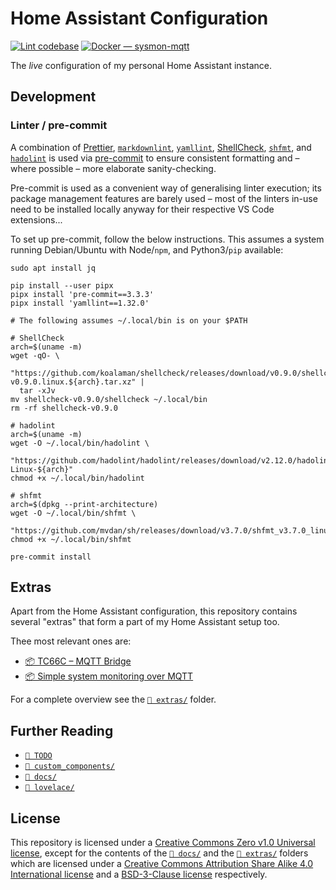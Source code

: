 # Home Assistant Configuration

[![Lint codebase](https://github.com/thijsputman/home-assistant-config/actions/workflows/linter.yml/badge.svg?branch=main)](https://github.com/thijsputman/home-assistant-config/actions/workflows/linter.yml)
[![Docker — sysmon-mqtt](https://github.com/thijsputman/home-assistant-config/actions/workflows/docker-sysmon-mqtt.yml/badge.svg)](https://github.com/thijsputman/home-assistant-config/actions/workflows/docker-sysmon-mqtt.yml)

The _live_ configuration of my personal Home Assistant instance.

## Development

### Linter / pre-commit

A combination of [Prettier](https://prettier.io/),
[`markdownlint`](https://github.com/igorshubovych/markdownlint-cli),
[`yamllint`](https://github.com/adrienverge/yamllint),
[ShellCheck](https://www.shellcheck.net/),
[`shfmt`](https://github.com/mvdan/sh), and
[`hadolint`](https://github.com/hadolint/hadolint) is used via
[pre-commit](https://pre-commit.com/) to ensure consistent formatting and –
where possible – more elaborate sanity-checking.

Pre-commit is used as a convenient way of generalising linter execution; its
package management features are barely used – most of the linters in-use need to
be installed locally anyway for their respective VS Code extensions...

To set up pre-commit, follow the below instructions. This assumes a system
running Debian/Ubuntu with Node/`npm`, and Python3/`pip` available:

```shell
sudo apt install jq

pip install --user pipx
pipx install 'pre-commit==3.3.3'
pipx install 'yamllint==1.32.0'

# The following assumes ~/.local/bin is on your $PATH

# ShellCheck
arch=$(uname -m)
wget -qO- \
  "https://github.com/koalaman/shellcheck/releases/download/v0.9.0/shellcheck-v0.9.0.linux.${arch}.tar.xz" |
  tar -xJv
mv shellcheck-v0.9.0/shellcheck ~/.local/bin
rm -rf shellcheck-v0.9.0

# hadolint
arch=$(uname -m)
wget -O ~/.local/bin/hadolint \
  "https://github.com/hadolint/hadolint/releases/download/v2.12.0/hadolint-Linux-${arch}"
chmod +x ~/.local/bin/hadolint

# shfmt
arch=$(dpkg --print-architecture)
wget -O ~/.local/bin/shfmt \
  "https://github.com/mvdan/sh/releases/download/v3.7.0/shfmt_v3.7.0_linux_${arch}"
chmod +x ~/.local/bin/shfmt

pre-commit install
```

## Extras

Apart from the Home Assistant configuration, this repository contains several
"extras" that form a part of my Home Assistant setup too.

Thee most relevant ones are:

- [📦 TC66C – MQTT Bridge](https://github.com/thijsputman/tc66c-mqtt)
- [📦 Simple system monitoring over MQTT](./extras/sysmon-mqtt/README.md)

For a complete overview see the [`📁 extras/`](./extras/README.md) folder.

## Further Reading

- [`📄 TODO`](./TODO)
- [`📁 custom_components/`](./custom_components/README.md)
- [`📁 docs/`](./docs/README.md)
- [`📁 lovelace/`](./lovelace/README.md)

## License

This repository is licensed under a
[Creative Commons Zero v1.0 Universal license](./LICENSE), except for the
contents of the [`📁 docs/`](./docs) and the [`📁 extras/`](./extras) folders
which are licensed under a
[Creative Commons Attribution Share Alike 4.0 International license](./docs/LICENSE)
and a [BSD-3-Clause license](./extras/LICENSE) respectively.
